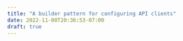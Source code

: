 ```yaml
---
title: "A builder pattern for configuring API clients"
date: 2022-11-08T20:36:53-07:00
draft: true
---
```

